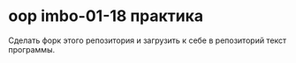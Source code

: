 # oop imbo-01-18 практика

Сделать форк этого репозитория и загрузить к себе в репозиторий текст программы. 
